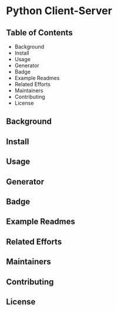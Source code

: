 # Python Client-Server
## Table of Contents
* Background
* Install
* Usage
* Generator
* Badge
* Example Readmes
* Related Efforts
* Maintainers
* Contributing
* License
## Background
## Install
## Usage
## Generator
## Badge
## Example Readmes
## Related Efforts
## Maintainers
## Contributing
## License

